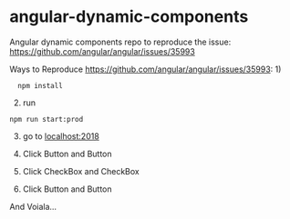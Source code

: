 # angular-dynamic-components
Angular dynamic components repo to reproduce the issue: https://github.com/angular/angular/issues/35993

Ways to Reproduce https://github.com/angular/angular/issues/35993:
1)
```
  npm install
```

2) run
```
npm run start:prod
```
3) go to [localhost:2018](http://localhost:2018)

4) Click Button and Button

5) Click CheckBox and CheckBox

6) Click Button and Button

And Voiala...


